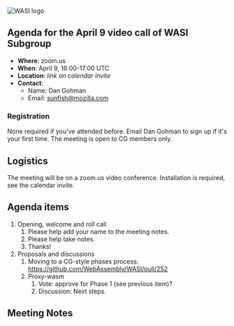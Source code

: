 ![WASI logo](/WASI.png)

## Agenda for the April 9 video call of WASI Subgroup

- **Where**: zoom.us
- **When**: April 9, 16:00-17:00 UTC
- **Location**: *link on calendar invite*
- **Contact**:
    - Name: Dan Gohman
    - Email: sunfish@mozilla.com

### Registration

None required if you've attended before. Email Dan Gohman to sign up if it's
your first time. The meeting is open to CG members only.

## Logistics

The meeting will be on a zoom.us video conference.
Installation is required, see the calendar invite.

## Agenda items

1. Opening, welcome and roll call
    1. Please help add your name to the meeting notes.
    1. Please help take notes.
    1. Thanks!
1. Proposals and discussions
    1. Moving to a CG-style phases process:
       https://github.com/WebAssembly/WASI/pull/252
    1. Proxy-wasm
        1. Vote: approve for Phase 1 (see previous item)?
        1. Discussion: Next steps.

## Meeting Notes
